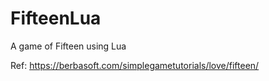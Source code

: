 # FifteenLua
A game of Fifteen using Lua

Ref: https://berbasoft.com/simplegametutorials/love/fifteen/
